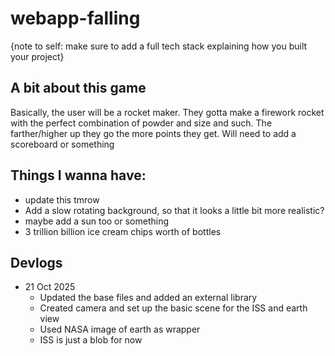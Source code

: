 # webapp-falling

{note to self: make sure to add a full tech stack explaining how you built your project}

## A bit about this game

Basically, the user will be a rocket maker. They gotta make a firework rocket with the perfect combination of powder and size and such. The farther/higher up they go the more points they get. Will need to add a scoreboard or something

## Things I wanna have:
- update this tmrow
- Add a slow rotating background, so that it looks a little bit more realistic?
- maybe add a sun too or something
- 3 trillion billion ice cream chips worth of bottles

## Devlogs

- 21 Oct 2025
    - Updated the base files and added an external library
    - Created camera and set up the basic scene for the ISS and earth view
    - Used NASA image of earth as wrapper
    - ISS is just a blob for now